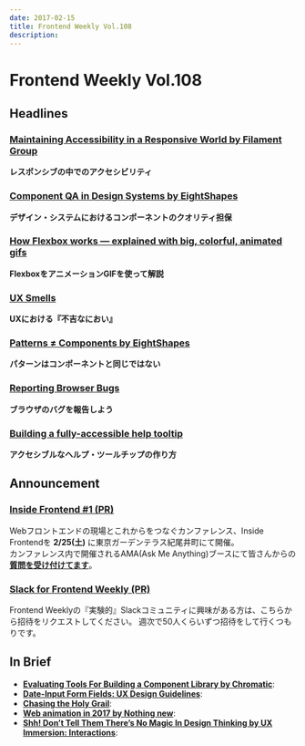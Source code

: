 ```yaml
---
date: 2017-02-15
title: Frontend Weekly Vol.108
description: 
---
```


# Frontend Weekly Vol.108

## Headlines

### [Maintaining Accessibility in a Responsive World by Filament Group](https://www.filamentgroup.com/lab/accessible-responsive.html)

**レスポンシブの中でのアクセシビリティ**

### [Component QA in Design Systems by EightShapes](https://medium.com/eightshapes-llc/component-qa-in-design-systems-b18cb4decb9c#.a5qqaikac)

**デザイン・システムにおけるコンポーネントのクオリティ担保**

### [How Flexbox works — explained with big, colorful, animated gifs](https://medium.freecodecamp.com/an-animated-guide-to-flexbox-d280cf6afc35#.e49vvgja3)

**FlexboxをアニメーションGIFを使って解説**

### [UX Smells](https://uxdesign.cc/ux-smells-fa971feef820#.pgxbgyuwn)

**UXにおける『不吉なにおい』**

### [Patterns ≠ Components by EightShapes](https://medium.com/eightshapes-llc/patterns-components-2ce778cbe4e8#.aegw2ekax)

**パターンはコンポーネントと同じではない**

### [Reporting Browser Bugs](https://www.rachelandrew.co.uk/archives/2017/01/30/reporting-browser-bugs/)

**ブラウザのバグを報告しよう**

### [Building a fully-accessible help tooltip](https://sarasoueidan.com/blog/accessible-tooltips/)

**アクセシブルなヘルプ・ツールチップの作り方**

## Announcement

### [Inside Frontend #1 (PR)](http://inside-frontend.com/)

Webフロントエンドの現場とこれからをつなぐカンファレンス、Inside Frontendを **2/25(土)** に東京ガーデンテラス紀尾井町にて開催。  
カンファレンス内で開催されるAMA(Ask Me Anything)ブースにて皆さんからの[**質問を受け付けてます**](https://github.com/insidefrontend/issue1-ama)。

### [Slack for Frontend Weekly (PR)](https://studiomohawk.typeform.com/to/Kj8Gaj)

Frontend Weeklyの『実験的』Slackコミュニティに興味がある方は、こちらから招待をリクエストしてください。 週次で50人くらいずつ招待をして行くつもりです。

## In Brief

* [**Evaluating Tools For Building a Component Library by Chromatic**](https://chromatichq.com/blog/evaluating-tools-building-component-library): 
* [**Date-Input Form Fields: UX Design Guidelines**](https://www.nngroup.com/articles/date-input/): 
* [**Chasing the Holy Grail**](https://medium.com/@marcelosomers/chasing-the-holy-grail-bbc0b7cce365#.mgm78veq2): 
* [**Web animation in 2017 by Nothing new**](https://birtles.wordpress.com/2017/01/10/web-animation-in-2017/): 
* [**Shh! Don’t Tell Them There’s No Magic In Design Thinking by UX Immersion: Interactions**](https://medium.com/ux-immersion-interactions/ssh-dont-tell-them-there-s-no-magic-in-design-thinking-b95f33867656#.uot6bf7d4): 
